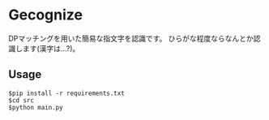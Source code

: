 # Gecognize
DPマッチングを用いた簡易な指文字を認識です。
ひらがな程度ならなんとか認識します(漢字は...?)。

## Usage
```
$pip install -r requirements.txt
$cd src
$python main.py
```
